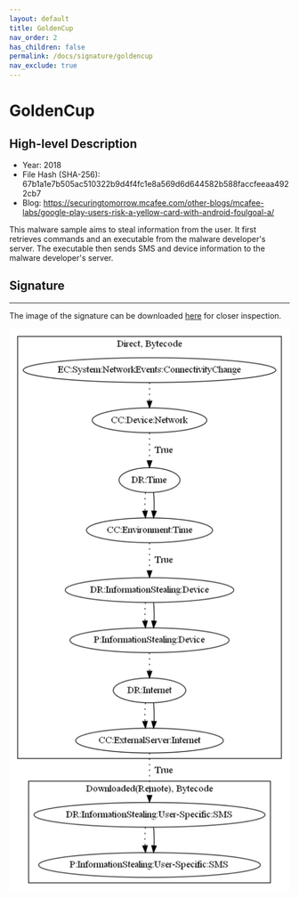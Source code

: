 ```yaml
---
layout: default
title: GoldenCup
nav_order: 2
has_children: false
permalink: /docs/signature/goldencup
nav_exclude: true
---
```


# GoldenCup

## High-level Description

* Year: 2018
* File Hash (SHA-256): 67b1a1e7b505ac510322b9d4f4fc1e8a569d6d644582b588faccfeeaa4922cb7
* Blog: https://securingtomorrow.mcafee.com/other-blogs/mcafee-labs/google-play-users-risk-a-yellow-card-with-android-foulgoal-a/

This malware sample aims to steal information from the user. It first retrieves commands and an executable from the malware developer's server. The executable then sends SMS and device information to the malware developer's server.

## Signature
---

The image of the signature can be downloaded [here](../../img/signatures/GoldenCup.png) for closer inspection.

![](../../img/signatures/GoldenCup.png)